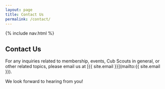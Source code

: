 ```yaml
---
layout: page
title: Contact Us
permalink: /contact/
---
```


{% include nav.html %}

## Contact Us

For any inquiries related to membership, events, Cub Scouts in general, or other related topics, please email us at [{{ site.email }}](mailto:{{ site.email }}).

We look forward to hearing from you!
